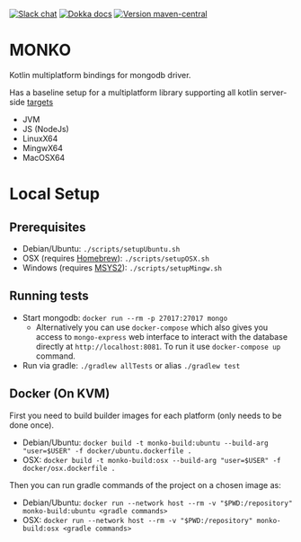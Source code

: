 [![Slack chat](https://img.shields.io/badge/chat-kotlinlang-purple?logo=slack&style=flat-square)](https://kotlinlang.slack.com/team/UL1A5BA2X)
[![Dokka docs](https://img.shields.io/badge/docs-dokka-orange?style=flat-square)](http://mpetuska.github.io/monko)
[![Version maven-central](https://img.shields.io/maven-central/v/dev.petuska/monko?logo=apache-maven&style=flat-square)](https://mvnrepository.com/artifact/dev.petuska/monko/latest)

# MONKO

Kotlin multiplatform bindings for mongodb driver.

Has a baseline setup for a multiplatform library supporting all kotlin
server-side [targets](https://kotlinlang.org/docs/mpp-supported-platforms.html)

* JVM
* JS (NodeJs)
* LinuxX64
* MingwX64
* MacOSX64

# Local Setup

## Prerequisites

* Debian/Ubuntu: `./scripts/setupUbuntu.sh`
* OSX (requires [Homebrew](https://brew.sh/)): `./scripts/setupOSX.sh`
* Windows (requires [MSYS2](https://www.msys2.org/)): `./scripts/setupMingw.sh`

## Running tests

* Start mongodb: `docker run --rm -p 27017:27017 mongo`
  * Alternatively you can use `docker-compose` which also gives you access to `mongo-express` web interface to interact
    with the database directly at `http://localhost:8081`. To run it use `docker-compose up` command.
* Run via gradle: `./gradlew allTests` or alias `./gradlew test`

## Docker (On KVM)

First you need to build builder images for each platform (only needs to be done once).

* Debian/Ubuntu: `docker build -t monko-build:ubuntu --build-arg "user=$USER" -f docker/ubuntu.dockerfile .`
* OSX: `docker build -t monko-build:osx --build-arg "user=$USER" -f docker/osx.dockerfile .`

Then you can run gradle commands of the project on a chosen image as:

* Debian/Ubuntu: `docker run --network host --rm -v "$PWD:/repository" monko-build:ubuntu <gradle commands>`
* OSX: `docker run --network host --rm -v "$PWD:/repository" monko-build:osx <gradle commands>`
